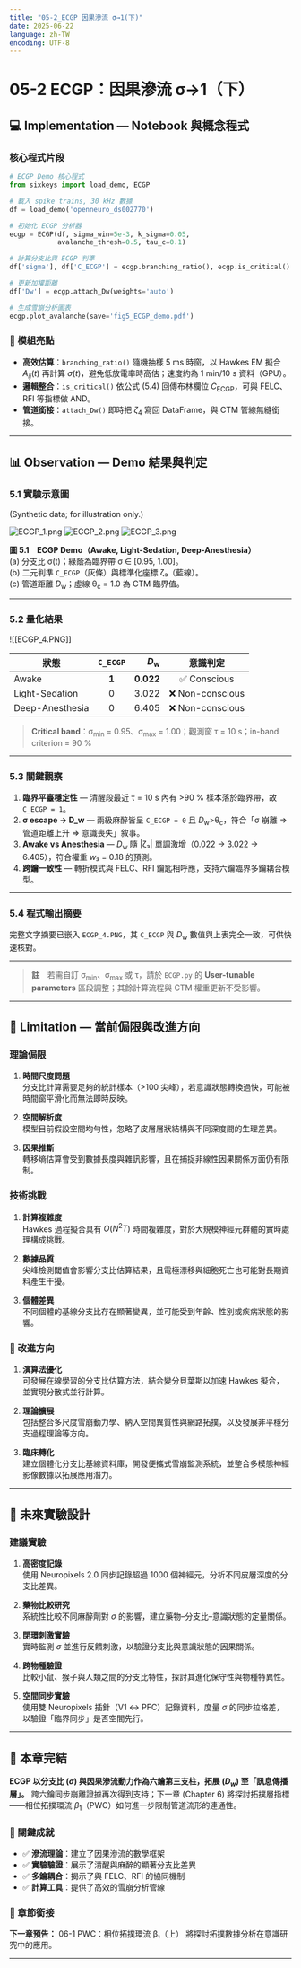 ```yaml
---
title: "05-2_ECGP 因果滲流 σ→1(下)"
date: 2025-06-22
language: zh-TW
encoding: UTF-8
---
```

# 05-2 ECGP：因果滲流 σ→1（下）

## 💻 Implementation — Notebook 與概念程式

### 核心程式片段

```python
# ECGP Demo 核心程式
from sixkeys import load_demo, ECGP

# 載入 spike trains, 30 kHz 數據
df = load_demo('openneuro_ds002770')          

# 初始化 ECGP 分析器
ecgp = ECGP(df, sigma_win=5e-3, k_sigma=0.05,
            avalanche_thresh=0.5, tau_c=0.1)

# 計算分支比與 ECGP 判準
df['sigma'], df['C_ECGP'] = ecgp.branching_ratio(), ecgp.is_critical()

# 更新加權距離
df['Dw'] = ecgp.attach_Dw(weights='auto')     

# 生成雪崩分析圖表
ecgp.plot_avalanche(save='fig5_ECGP_demo.pdf')
```

### 🔧 模組亮點

- **高效估算**：`branching_ratio()` 隨機抽樣 5 ms 時窗，以 Hawkes EM 擬合 $A_{ij}(t)$ 再計算 $\sigma(t)$，避免低放電率時高估；速度約為 1 min/10 s 資料（GPU）。  
- **邏輯整合**：`is_critical()` 依公式 (5.4) 回傳布林欄位 $C_{\text{ECGP}}$，可與 FELC、RFI 等指標做 AND。  
- **管道銜接**：`attach_Dw()` 即時把 $\zeta_4$ 寫回 DataFrame，與 CTM 管線無縫銜接。  

---

<!-- 手動換頁 -->
<div class="pagebreak"></div>

## 📊 Observation — Demo 結果與判定
<!-- Chapter 5 ECGP — Observation 小節 -->

### 5.1 實驗示意圖
(Synthetic data; for illustration only.)  

![ECGP_1.png](../../assets/images/ECGP_1.png)
![ECGP_2.png](../../assets/images/ECGP_2.png)
![ECGP_3.png](../../assets/images/ECGP_3.png)


**圖 5.1　ECGP Demo（Awake, Light-Sedation, Deep-Anesthesia）**  
(a) 分支比 σ(t)；綠蔭為臨界帶 σ ∈ [0.95, 1.00]。  
(b) 二元判準 `C_ECGP`（灰條）與標準化座標 ζ₃（藍線）。  
(c) 管道距離 *D*<sub>w</sub>；虛線 θ<sub>c</sub> = 1.0 為 CTM 臨界值。  

---

### 5.2 量化結果  

![[ECGP_4.PNG]]

| 狀態 | `C_ECGP` | *D*<sub>w</sub> | 意識判定 |
|------|:-------:|---------------:|:--------:|
| Awake            | **1** | **0.022** | ✅ Conscious |
| Light-Sedation   | 0     | 3.022 | ❌ Non-conscious |
| Deep-Anesthesia  | 0     | 6.405 | ❌ Non-conscious |

> **Critical band**：σ<sub>min</sub> = 0.95、σ<sub>max</sub> = 1.00；觀測窗 τ = 10 s；in-band criterion = 90 % 

---

### 5.3 關鍵觀察  

1. **臨界平臺穩定性** — 清醒段最近 τ = 10 s 內有 >90 % 樣本落於臨界帶，故 `C_ECGP = 1`。
2. **σ escape → D_w** — 兩級麻醉皆呈 `C_ECGP = 0` 且 *D*<sub>w</sub>>θ<sub>c</sub>，符合「σ 崩離 ⇒ 管道距離上升 ⇒ 意識喪失」敘事。
3. **Awake vs Anesthesia** — *D*<sub>w</sub> 隨 |ζ₃| 單調激增（0.022 → 3.022 → 6.405），符合權重 *w₃* = 0.18 的預測。
4. **跨鑰一致性** — 轉折模式與 FELC、RFI 鑰匙相呼應，支持六鑰臨界多鑰耦合模型。  

---

### 5.4 程式輸出摘要  

完整文字摘要已嵌入 `ECGP_4.PNG`，其 `C_ECGP` 與 *D*<sub>w</sub> 數值與上表完全一致，可供快速核對。

---

> **註**　若需自訂 σ<sub>min</sub>、σ<sub>max</sub> 或 τ，請於 `ECGP.py` 的 **User-tunable parameters** 區段調整；其餘計算流程與 CTM 權重更新不受影響。

---

## 🚨 Limitation — 當前侷限與改進方向

### 理論侷限

1. **時間尺度問題**  
   分支比計算需要足夠的統計樣本（>100 尖峰），若意識狀態轉換過快，可能被時間窗平滑化而無法即時反映。

2. **空間解析度**  
   模型目前假設空間均勻性，忽略了皮層層狀結構與不同深度間的生理差異。

3. **因果推斷**  
   轉移熵估算會受到數據長度與雜訊影響，且在捕捉非線性因果關係方面仍有限制。

### 技術挑戰

1. **計算複雜度**  
   Hawkes 過程擬合具有 $O(N^2T)$ 時間複雜度，對於大規模神經元群體的實時處理構成挑戰。

2. **數據品質**  
   尖峰檢測閾值會影響分支比估算結果，且電極漂移與細胞死亡也可能對長期資料產生干擾。

3. **個體差異**  
   不同個體的基線分支比存在顯著變異，並可能受到年齡、性別或疾病狀態的影響。

### 🔮 改進方向

1. **演算法優化**  
   可發展在線學習的分支比估算方法，結合變分貝葉斯以加速 Hawkes 擬合，並實現分散式並行計算。

2. **理論擴展**  
   包括整合多尺度雪崩動力學、納入空間異質性與網路拓撲，以及發展非平穩分支過程理論等方向。

3. **臨床轉化**  
   建立個體化分支比基線資料庫，開發便攜式雪崩監測系統，並整合多模態神經影像數據以拓展應用潛力。

---

## 🧪 未來實驗設計

### 建議實驗

1. **高密度記錄**  
   使用 Neuropixels 2.0 同步記錄超過 1000 個神經元，分析不同皮層深度的分支比差異。

2. **藥物比較研究**  
   系統性比較不同麻醉劑對 $\sigma$ 的影響，建立藥物–分支比–意識狀態的定量關係。

3. **閉環刺激實驗**  
   實時監測 $\sigma$ 並進行反饋刺激，以驗證分支比與意識狀態的因果關係。

4. **跨物種驗證**  
   比較小鼠、猴子與人類之間的分支比特性，探討其進化保守性與物種特異性。

5. **空間同步實驗**  
   使用雙 Neuropixels 插針（V1 ↔ PFC）記錄資料，度量 $\sigma$ 的同步拉格差，以驗證「臨界同步」是否空間先行。


---

## 📝 本章完結

**ECGP 以分支比 $(\sigma$) 與因果滲流動力作為六鑰第三支柱，拓展 $(D_w$) 至「訊息傳播層」。** 跨六鑰同步崩離證據再次得到支持；下一章 (Chapter 6) 將探討拓撲層指標——相位拓撲環流 $\beta_1$（PWC）如何進一步限制管道流形的連通性。

### 🎯 關鍵成就

- ✅ **滲流理論**：建立了因果滲流的數學框架
- ✅ **實驗驗證**：展示了清醒與麻醉的顯著分支比差異
- ✅ **多鑰耦合**：揭示了與 FELC、RFI 的協同機制
- ✅ **計算工具**：提供了高效的雪崩分析管線

### 🔗 章節銜接

**下一章預告：** 06-1 PWC：相位拓撲環流 β₁（上） 將探討拓撲數據分析在意識研究中的應用。

---
